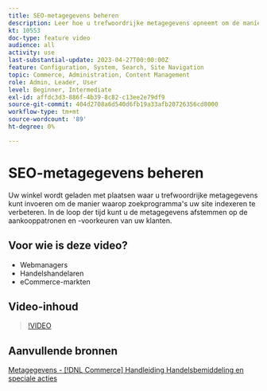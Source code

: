 ```yaml
---
title: SEO-metagegevens beheren
description: Leer hoe u trefwoordrijke metagegevens opneemt om de manier te verbeteren waarop zoekprogramma's uw site indexeren.
kt: 10553
doc-type: feature video
audience: all
activity: use
last-substantial-update: 2023-04-27T00:00:00Z
feature: Configuration, System, Search, Site Navigation
topic: Commerce, Administration, Content Management
role: Admin, Leader, User
level: Beginner, Intermediate
exl-id: affdc3d3-886f-4b39-8c82-c13ee2e79df9
source-git-commit: 404d2708a6d540d6fb19a33afb20726356cd8000
workflow-type: tm+mt
source-wordcount: '89'
ht-degree: 0%

---
```


# SEO-metagegevens beheren

Uw winkel wordt geladen met plaatsen waar u trefwoordrijke metagegevens kunt invoeren om de manier waarop zoekprogramma&#39;s uw site indexeren te verbeteren. In de loop der tijd kunt u de metagegevens afstemmen op de aankooppatronen en -voorkeuren van uw klanten.

## Voor wie is deze video?

- Webmanagers
- Handelshandelaren
- eCommerce-markten

## Video-inhoud

>[!VIDEO](https://video.tv.adobe.com/v/343750?quality=12&learn=on)

## Aanvullende bronnen

[Metagegevens - [!DNL Commerce] Handleiding Handelsbemiddeling en speciale acties](https://experienceleague.adobe.com/docs/commerce-admin/marketing/seo/meta-data.html)
